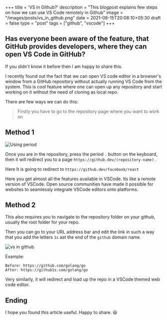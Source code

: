 +++
title = 'VS in Github?'
description = "This blogpost explains few steps on how we can use VS Code remotely in Github"
image = "/images/posts/vs_in_github.png"
date = 2021-08-15T20:08:10+05:30
draft = false
type = "post"
tags = ["github", "vscode"]
+++

## Has everyone been aware of the feature, that GitHub provides developers, where they can open VS Code in GitHub?

If you didn't know it before then I am happy to share this.

I recently found out the fact that we can open VS code editor in a browser's window from a GitHub repository without actually running VS Code from the system. This is cool feature where one can open up any repository and start working on it without the need of cloning as local repo.

There are few ways we can do this:

> Firstly you have to go to the repository page where you want to work on

## Method 1

![Using period](https://media.licdn.com/dms/image/C4E12AQEAIuXxOGBJJg/article-inline_image-shrink_400_744/0/1628968248281?e=1728518400&v=beta&t=lF-6f2MTCDwCo6BoLcSdf-3gB41fNvL1D-_bRIVZ1h8)

Once you are in the repository, press the period `.` button on the keyboard, then it will redirect you to a page `https://github.dev/(repository-name)` .

Here It is going to redirect to `https://github.dev/facebook/react`

Here you get almost all the features available in VSCode. Its like a remote version of VSCode. Open source communities have made it possible for websites to seamlessly integrate VSCode editors onto platforms.

## Method 2

This also requires you to navigate to the repository folder on your github, usually the root folder for your repo.

Then you can go to your URL address bar and edit the link in such a way that you add the letters `1s` aat the end of the `github` domain name.

![vs in github]("../../static/images/posts/vs_in_github.png")

Example:

```
Before: https://github.com/golang/go
After: https://github1s.com/golang/go
```

Very similarly, it will redirect and load up the repo in a VSCode themed web code editor.

## Ending

I hope you found this article useful. Happy to share. 😃
